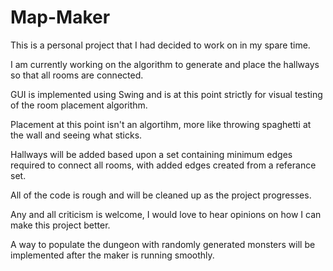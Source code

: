 # Map-Maker
This is a personal project that I had decided to work on in my spare time.

I am currently working on the algorithm to generate and place the hallways so that all rooms are connected.

GUI is implemented using Swing and is at this point strictly for visual testing of the room placement algorithm.

Placement at this point isn't an algortihm, more like throwing spaghetti at the wall and seeing what sticks.

Hallways will be added based upon a set containing minimum edges required to connect all rooms, 
with added edges created from a referance set.

All of the code is rough and will be cleaned up as the project progresses.

Any and all criticism is welcome, I would love to hear opinions on how I can make this project better.

A way to populate the dungeon with randomly generated monsters will be implemented after the maker is running smoothly.
